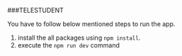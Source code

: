 ###TELESTUDENT

You have to follow below mentioned steps to run the app.

 1. install the all packages using `npm install`.
 2. execute the `npm run dev` command
 

